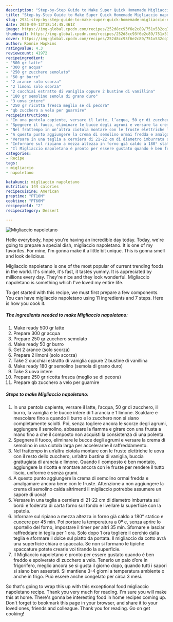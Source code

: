 ```yaml
---
description: "Step-by-Step Guide to Make Super Quick Homemade Migliaccio napoletano"
title: "Step-by-Step Guide to Make Super Quick Homemade Migliaccio napoletano"
slug: 2931-step-by-step-guide-to-make-super-quick-homemade-migliaccio-napoletano
date: 2020-09-13T18:14:45.461Z
image: https://img-global.cpcdn.com/recipes/252d8cc93f6e2c89/751x532cq70/migliaccio-napoletano-recipe-main-photo.jpg
thumbnail: https://img-global.cpcdn.com/recipes/252d8cc93f6e2c89/751x532cq70/migliaccio-napoletano-recipe-main-photo.jpg
cover: https://img-global.cpcdn.com/recipes/252d8cc93f6e2c89/751x532cq70/migliaccio-napoletano-recipe-main-photo.jpg
author: Ronnie Hopkins
ratingvalue: 4.3
reviewcount: 41972
recipeingredient:
- "500 gr latte"
- "300 gr acqua"
- "250 gr zucchero semolato"
- "50 gr burro"
- "2 arance solo scorza"
- "2 limoni solo scorza"
- "2 cucchiai estratto di vaniglia oppure 2 bustine di vanillina"
- "180 gr semolino semola di grano duro"
- "3 uova intere"
- "250 gr ricotta fresca meglio se di pecora"
- "qb zucchero a velo per guarnire"
recipeinstructions:
- "In una pentola capiente, versare il latte, l’acqua, 50 gr di zucchero, il burro, la vaniglia e le bucce intere di 1 arancia e 1 limone. Scaldare e mescolare fino a quando il burro e lo zucchero non si siano completamente sciolti. Poi, senza togliere ancora le scorze degli agrumi, aggiungere il semolino, abbassare la fiamma e girare con una frusta a mano fino a che il composto non acquisti la consistenza di una polenta."
- "Spegnere il fuoco, eliminare le bucce degli agrumi e versare la crema di semolino in una ciotola larga per accelerarne il raffreddamento."
- "Nel frattempo in un’altra ciotola montare con le fruste elettriche le uova con il resto dello zucchero, un’altra bustina di vaniglia, buccia grattugiata di arancia e limone. Quando il composto è ben montato, aggiungere la ricotta e montare ancora con le fruste per rendere il tutto liscio, uniforme e senza grumi."
- "A questo punto aggiungere la crema di semolino ormai fredda e amalgamare ancora bene con le fruste. Attenzione a non aggiungere la crema di semolino calda altrimenti il migliaccio potrebbe assumere un sapore di uova!"
- "Versare in una teglia a cerniera di 21-22 cm di diametro imburrata sui bordi e foderata di carta forno sul fondo e livellare la superficie con la spatola."
- "Infornare sul ripiano a mezza altezza in forno già caldo a 180° statico e cuocere per 45 min. Poi portare la temperatura a 0º e, senza aprire lo sportello del forno, impostare il timer per altri 35 min. Sfornare e lasciar raffreddare in teglia per 1 ora. Solo dopo 1 ora togliere il cerchio dalla teglia e sformare il dolce sul piatto da portata. Il migliaccio da cotto avrà una superficie chiara e spaccata. Se non si formano le tipiche spaccature potete crearle voi tirando la superficie."
- "Il Migliaccio napoletano è pronto per essere gustato quando è ben freddo e spolverato di zucchero a velo. Tenerlo un paio d’ore in frigorifero, meglio ancora se si gusta il giorno dopo, quando tutti i sapori si siano ben assestati. Si mantiene 3-4 giorni a temperatura ambiente o anche in frigo. Può essere anche congelato per circa 3 mesi."
categories:
- Recipe
tags:
- migliaccio
- napoletano

katakunci: migliaccio napoletano 
nutrition: 144 calories
recipecuisine: American
preptime: "PT10M"
cooktime: "PT60M"
recipeyield: "2"
recipecategory: Dessert

---
```



![Migliaccio napoletano](https://img-global.cpcdn.com/recipes/252d8cc93f6e2c89/751x532cq70/migliaccio-napoletano-recipe-main-photo.jpg)

Hello everybody, hope you're having an incredible day today. Today, we're going to prepare a special dish, migliaccio napoletano. It is one of my favorites. For mine, I'm gonna make it a little bit unique. This is gonna smell and look delicious.

Migliaccio napoletano is one of the most popular of current trending foods in the world. It's simple, it's fast, it tastes yummy. It is appreciated by millions every day. They're nice and they look wonderful. Migliaccio napoletano is something which I've loved my entire life.




To get started with this recipe, we must first prepare a few components. You can have migliaccio napoletano using 11 ingredients and 7 steps. Here is how you cook it.

<!--inarticleads1-->

##### The ingredients needed to make Migliaccio napoletano:

1. Make ready 500 gr latte
1. Prepare 300 gr acqua
1. Prepare 250 gr zucchero semolato
1. Make ready 50 gr burro
1. Get 2 arance (solo scorza)
1. Prepare 2 limoni (solo scorza)
1. Take 2 cucchiai estratto di vaniglia oppure 2 bustine di vanillina
1. Make ready 180 gr semolino (semola di grano duro)
1. Take 3 uova intere
1. Prepare 250 gr ricotta fresca (meglio se di pecora)
1. Prepare qb zucchero a velo per guarnire




<!--inarticleads2-->

##### Steps to make Migliaccio napoletano:

1. In una pentola capiente, versare il latte, l’acqua, 50 gr di zucchero, il burro, la vaniglia e le bucce intere di 1 arancia e 1 limone. Scaldare e mescolare fino a quando il burro e lo zucchero non si siano completamente sciolti. Poi, senza togliere ancora le scorze degli agrumi, aggiungere il semolino, abbassare la fiamma e girare con una frusta a mano fino a che il composto non acquisti la consistenza di una polenta.
1. Spegnere il fuoco, eliminare le bucce degli agrumi e versare la crema di semolino in una ciotola larga per accelerarne il raffreddamento.
1. Nel frattempo in un’altra ciotola montare con le fruste elettriche le uova con il resto dello zucchero, un’altra bustina di vaniglia, buccia grattugiata di arancia e limone. Quando il composto è ben montato, aggiungere la ricotta e montare ancora con le fruste per rendere il tutto liscio, uniforme e senza grumi.
1. A questo punto aggiungere la crema di semolino ormai fredda e amalgamare ancora bene con le fruste. Attenzione a non aggiungere la crema di semolino calda altrimenti il migliaccio potrebbe assumere un sapore di uova!
1. Versare in una teglia a cerniera di 21-22 cm di diametro imburrata sui bordi e foderata di carta forno sul fondo e livellare la superficie con la spatola.
1. Infornare sul ripiano a mezza altezza in forno già caldo a 180° statico e cuocere per 45 min. Poi portare la temperatura a 0º e, senza aprire lo sportello del forno, impostare il timer per altri 35 min. Sfornare e lasciar raffreddare in teglia per 1 ora. Solo dopo 1 ora togliere il cerchio dalla teglia e sformare il dolce sul piatto da portata. Il migliaccio da cotto avrà una superficie chiara e spaccata. Se non si formano le tipiche spaccature potete crearle voi tirando la superficie.
1. Il Migliaccio napoletano è pronto per essere gustato quando è ben freddo e spolverato di zucchero a velo. Tenerlo un paio d’ore in frigorifero, meglio ancora se si gusta il giorno dopo, quando tutti i sapori si siano ben assestati. Si mantiene 3-4 giorni a temperatura ambiente o anche in frigo. Può essere anche congelato per circa 3 mesi.




So that's going to wrap this up with this exceptional food migliaccio napoletano recipe. Thank you very much for reading. I'm sure you will make this at home. There's gonna be interesting food in home recipes coming up. Don't forget to bookmark this page in your browser, and share it to your loved ones, friends and colleague. Thank you for reading. Go on get cooking!
